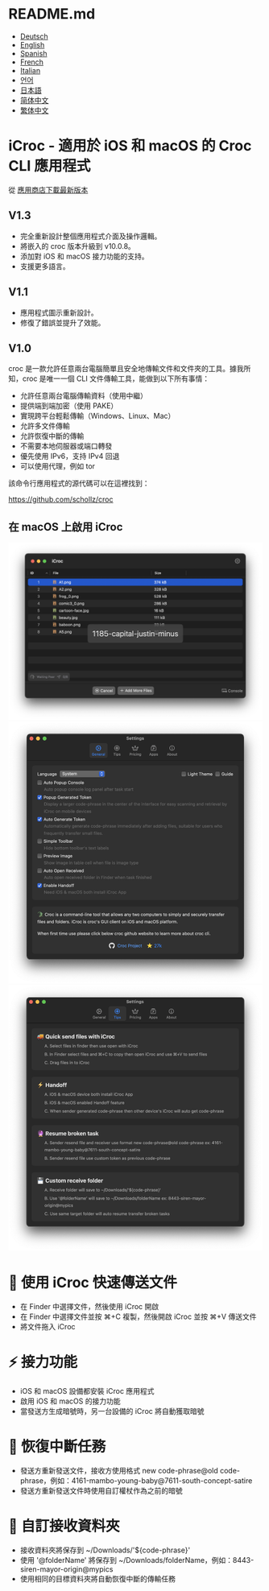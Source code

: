 # README.md
- [Deutsch](README.de.md)
- [English](README.md)
- [Spanish](README.es.md)
- [French](README.fr.md)
- [Italian](README.it.md)
- [언어](README.ko.md)
- [日本語](README.ja.md)
- [简体中文](README.zh_cn.md)
- [繁体中文](README.zh_tw.md)

# iCroc - 適用於 iOS 和 macOS 的 Croc CLI 應用程式

從 [應用商店下載最新版本](https://apps.apple.com/us/app/id6444355962)

V1.3
---
- 完全重新設計整個應用程式介面及操作邏輯。
- 將嵌入的 croc 版本升級到 v10.0.8。
- 添加對 iOS 和 macOS 接力功能的支持。
- 支援更多語言。

V1.1
---
- 應用程式圖示重新設計。
- 修復了錯誤並提升了效能。

V1.0
---
croc 是一款允許任意兩台電腦簡單且安全地傳輸文件和文件夾的工具。據我所知，croc 是唯一一個 CLI 文件傳輸工具，能做到以下所有事情：

- 允許任意兩台電腦傳輸資料（使用中繼）
- 提供端到端加密（使用 PAKE）
- 實現跨平台輕鬆傳輸（Windows、Linux、Mac）
- 允許多文件傳輸
- 允許恢復中斷的傳輸
- 不需要本地伺服器或端口轉發
- 優先使用 IPv6，支持 IPv4 回退
- 可以使用代理，例如 tor

該命令行應用程式的源代碼可以在這裡找到：

https://github.com/schollz/croc

## 在 macOS 上啟用 iCroc
![macOS-iCroc-1](images/macos1.png)
![macOS-iCroc-2](images/macos2.png)
![macOS-iCroc-3](images/macos3.png)

# 🚚 使用 iCroc 快速傳送文件
- 在 Finder 中選擇文件，然後使用 iCroc 開啟
- 在 Finder 中選擇文件並按 ⌘+C 複製，然後開啟 iCroc 並按 ⌘+V 傳送文件
- 將文件拖入 iCroc

# ⚡ 接力功能
- iOS 和 macOS 設備都安裝 iCroc 應用程式
- 啟用 iOS 和 macOS 的接力功能
- 當發送方生成暗號時，另一台設備的 iCroc 將自動獲取暗號

# 🔮 恢復中斷任務
- 發送方重新發送文件，接收方使用格式 new code-phrase@old code-phrase，例如：4161-mambo-young-baby@7611-south-concept-satire
- 發送方重新發送文件時使用自訂權杖作為之前的暗號

# 💾 自訂接收資料夾
- 接收資料夾將保存到 ~/Downloads/'${code-phrase}'
- 使用 '@folderName' 將保存到 ~/Downloads/folderName，例如：8443-siren-mayor-origin@mypics
- 使用相同的目標資料夾將自動恢復中斷的傳輸任務